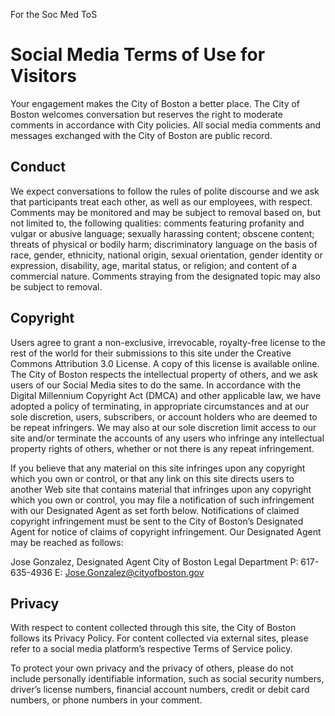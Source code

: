 For the Soc Med ToS

# Social Media Terms of Use for Visitors

Your engagement makes the City of Boston a better place. The City of Boston welcomes conversation but reserves the right to moderate comments in accordance with City policies. All social media comments and messages exchanged with the City of Boston are public record.

## Conduct

We expect conversations to follow the rules of polite discourse and we ask that participants treat each other, as well as our employees, with respect. Comments may be monitored and may be subject to removal based on, but not limited to, the following qualities: comments featuring profanity and vulgar or abusive language; sexually harassing content; obscene content; threats of physical or bodily harm; discriminatory language on the basis of race, gender, ethnicity, national origin, sexual orientation, gender identity or expression, disability, age, marital status, or religion; and content of a commercial nature. Comments straying from the designated topic may also be subject to removal.

## Copyright

Users agree to grant a non-exclusive, irrevocable, royalty-free license to the rest of the world for their submissions to this site under the Creative Commons Attribution 3.0 License. A copy of this license is available online.
The City of Boston respects the intellectual property of others, and we ask users of our Social Media sites to do the same. In accordance with the Digital Millennium Copyright Act (DMCA) and other applicable law, we have adopted a policy of terminating, in appropriate circumstances and at our sole discretion, users, subscribers, or account holders who are deemed to be repeat infringers. We may also at our sole discretion limit access to our site and/or terminate the accounts of any users who infringe any intellectual property rights of others, whether or not there is any repeat infringement. 

If you believe that any material on this site infringes upon any copyright which you own or control, or that any link on this site directs users to another Web site that contains material that infringes upon any copyright which you own or control, you may file a notification of such infringement with our Designated Agent as set forth below. Notifications of claimed copyright infringement must be sent to the City of Boston’s Designated Agent for notice of claims of copyright infringement. Our Designated Agent may be reached as follows:

Jose Gonzalez, Designated Agent 
City of Boston Legal Department 
P: 617-635-4936 
E: Jose.Gonzalez@cityofboston.gov
  
## Privacy

With respect to content collected through this site, the City of Boston follows its Privacy Policy. For content collected via external sites, please refer to a social media platform’s respective Terms of Service policy.

To protect your own privacy and the privacy of others, please do not include personally identifiable information, such as social security numbers, driver’s license numbers, financial account numbers, credit or debit card numbers, or phone numbers in your comment.
